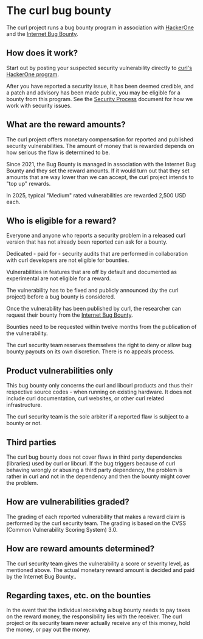 <!--
Copyright (C) Daniel Stenberg, <daniel@haxx.se>, et al.

SPDX-License-Identifier: curl
-->

# The curl bug bounty

The curl project runs a bug bounty program in association with
[HackerOne](https://www.hackerone.com) and the [Internet Bug
Bounty](https://internetbugbounty.org).

## How does it work?

Start out by posting your suspected security vulnerability directly to [curl's
HackerOne program](https://hackerone.com/curl).

After you have reported a security issue, it has been deemed credible, and a
patch and advisory has been made public, you may be eligible for a bounty from
this program. See the [Security Process](https://curl.se/dev/secprocess.html)
document for how we work with security issues.

## What are the reward amounts?

The curl project offers monetary compensation for reported and published
security vulnerabilities. The amount of money that is rewarded depends on how
serious the flaw is determined to be.

Since 2021, the Bug Bounty is managed in association with the Internet Bug
Bounty and they set the reward amounts. If it would turn out that they set
amounts that are way lower than we can accept, the curl project intends to
"top up" rewards.

In 2025, typical "Medium" rated vulnerabilities are rewarded 2,500 USD each.

## Who is eligible for a reward?

Everyone and anyone who reports a security problem in a released curl version
that has not already been reported can ask for a bounty.

Dedicated - paid for - security audits that are performed in collaboration
with curl developers are not eligible for bounties.

Vulnerabilities in features that are off by default and documented as
experimental are not eligible for a reward.

The vulnerability has to be fixed and publicly announced (by the curl project)
before a bug bounty is considered.

Once the vulnerability has been published by curl, the researcher can request
their bounty from the [Internet Bug Bounty](https://hackerone.com/ibb).

Bounties need to be requested within twelve months from the publication of the
vulnerability.

The curl security team reserves themselves the right to deny or allow bug
bounty payouts on its own discretion. There is no appeals process.

## Product vulnerabilities only

This bug bounty only concerns the curl and libcurl products and thus their
respective source codes - when running on existing hardware. It does not
include curl documentation, curl websites, or other curl related
infrastructure.

The curl security team is the sole arbiter if a reported flaw is subject to a
bounty or not.

## Third parties

The curl bug bounty does not cover flaws in third party dependencies
(libraries) used by curl or libcurl. If the bug triggers because of curl
behaving wrongly or abusing a third party dependency, the problem is rather in
curl and not in the dependency and then the bounty might cover the problem.

## How are vulnerabilities graded?

The grading of each reported vulnerability that makes a reward claim is
performed by the curl security team. The grading is based on the CVSS (Common
Vulnerability Scoring System) 3.0.

## How are reward amounts determined?

The curl security team gives the vulnerability a score or severity level, as
mentioned above. The actual monetary reward amount is decided and paid by the
Internet Bug Bounty..

## Regarding taxes, etc. on the bounties

In the event that the individual receiving a bug bounty needs to pay taxes on
the reward money, the responsibility lies with the receiver. The curl project
or its security team never actually receive any of this money, hold the money,
or pay out the money.
